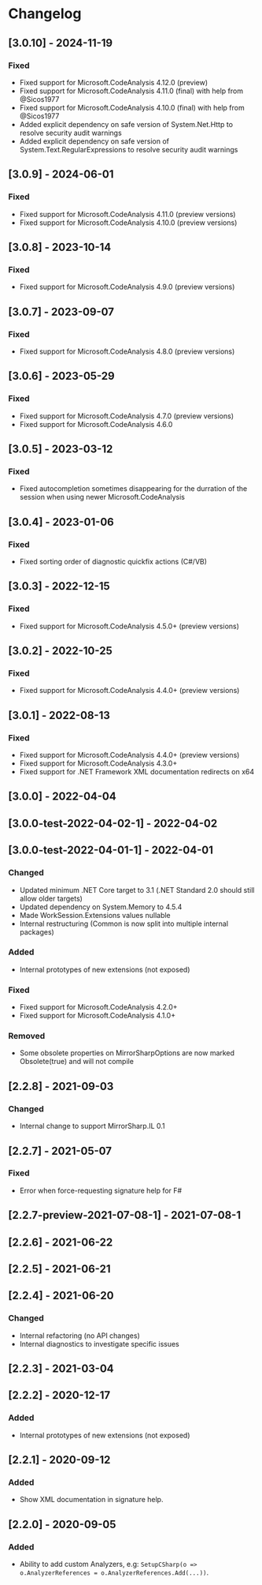 # Changelog

## [3.0.10] - 2024-11-19

### Fixed
- Fixed support for Microsoft.CodeAnalysis 4.12.0 (preview)
- Fixed support for Microsoft.CodeAnalysis 4.11.0 (final) with help from @Sicos1977
- Fixed support for Microsoft.CodeAnalysis 4.10.0 (final) with help from @Sicos1977
- Added explicit dependency on safe version of System.Net.Http to resolve security audit warnings
- Added explicit dependency on safe version of System.Text.RegularExpressions to resolve security audit warnings

## [3.0.9] - 2024-06-01

### Fixed
- Fixed support for Microsoft.CodeAnalysis 4.11.0 (preview versions)
- Fixed support for Microsoft.CodeAnalysis 4.10.0 (preview versions)

## [3.0.8] - 2023-10-14

### Fixed
- Fixed support for Microsoft.CodeAnalysis 4.9.0 (preview versions)

## [3.0.7] - 2023-09-07

### Fixed
- Fixed support for Microsoft.CodeAnalysis 4.8.0 (preview versions)

## [3.0.6] - 2023-05-29

### Fixed
- Fixed support for Microsoft.CodeAnalysis 4.7.0 (preview versions)
- Fixed support for Microsoft.CodeAnalysis 4.6.0

## [3.0.5] - 2023-03-12

### Fixed
- Fixed autocompletion sometimes disappearing for the durration of the session when using newer Microsoft.CodeAnalysis

## [3.0.4] - 2023-01-06

### Fixed
- Fixed sorting order of diagnostic quickfix actions (C#/VB)

## [3.0.3] - 2022-12-15

### Fixed
- Fixed support for Microsoft.CodeAnalysis 4.5.0+ (preview versions)

## [3.0.2] - 2022-10-25

### Fixed
- Fixed support for Microsoft.CodeAnalysis 4.4.0+ (preview versions)

## [3.0.1] - 2022-08-13

### Fixed
- Fixed support for Microsoft.CodeAnalysis 4.4.0+ (preview versions)
- Fixed support for Microsoft.CodeAnalysis 4.3.0+
- Fixed support for .NET Framework XML documentation redirects on x64

## [3.0.0] - 2022-04-04
## [3.0.0-test-2022-04-02-1] - 2022-04-02
## [3.0.0-test-2022-04-01-1] - 2022-04-01

### Changed
- Updated minimum .NET Core target to 3.1 (.NET Standard 2.0 should still allow older targets)
- Updated dependency on System.Memory to 4.5.4
- Made WorkSession.Extensions values nullable
- Internal restructuring (Common is now split into multiple internal packages)

### Added
- Internal prototypes of new extensions (not exposed)

### Fixed
- Fixed support for Microsoft.CodeAnalysis 4.2.0+
- Fixed support for Microsoft.CodeAnalysis 4.1.0+

### Removed
- Some obsolete properties on MirrorSharpOptions are now marked Obsolete(true) and will not compile

## [2.2.8] - 2021-09-03

### Changed
- Internal change to support MirrorSharp.IL 0.1

## [2.2.7] - 2021-05-07

### Fixed
- Error when force-requesting signature help for F#

## [2.2.7-preview-2021-07-08-1] - 2021-07-08-1
## [2.2.6] - 2021-06-22
## [2.2.5] - 2021-06-21
## [2.2.4] - 2021-06-20

### Changed
- Internal refactoring (no API changes)
- Internal diagnostics to investigate specific issues

## [2.2.3] - 2021-03-04
## [2.2.2] - 2020-12-17

### Added
- Internal prototypes of new extensions (not exposed)

## [2.2.1] - 2020-09-12

### Added
- Show XML documentation in signature help.

## [2.2.0] - 2020-09-05

### Added
- Ability to add custom Analyzers, e.g: `SetupCSharp(o => o.AnalyzerReferences = o.AnalyzerReferences.Add(...))`.